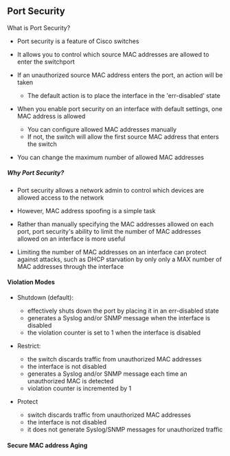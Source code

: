 ## Port Security

What is Port Security?

- Port security is a feature of Cisco switches
- It allows you to control which source MAC addresses are allowed to enter the switchport
- If an unauthorized source MAC address enters the port, an action will be taken
	- The default action is to place the interface in the 'err-disabled' state
	
- When you enable port security on an interface with default settings, one MAC address is allowed
	* You can configure allowed MAC addresses manually
	* If not, the switch will allow the first source MAC address that enters the switch 

- You can change the maximum number of allowed MAC addresses

##### Why Port Security?

* Port security allows a network admin to control which devices are allowed access to the network
* However, MAC address spoofing is a simple task
* Rather than manually specifying the MAC addresses allowed on each port, port security's ability to limit the number of MAC addresses allowed on an interface is more useful 

* Limiting the number of MAC addresses on an interface can protect against attacks, such as DHCP starvation by only only a MAX number of MAC addresses through the interface


#### Violation Modes

* Shutdown (default):
	- effectively shuts down the port by placing it in an err-disabled state
	- generates a Syslog and/or SNMP message when the interface is disabled
	- the violation counter is set to 1 when the interface is disabled 

* Restrict:
	- the switch discards traffic from unauthorized MAC addresses
	- the interface is not disabled 
	- generates a Syslog and/or SNMP message each time an unauthorized MAC is detected
	- violation counter is incremented by 1 
	
* Protect
	- switch discards traffic from unauthorized MAC addresses
	- the interface is not disabled 
	- it does not generate Syslog/SNMP messages for unauthorized traffic
	
#### Secure MAC address Aging